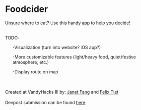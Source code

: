 # Foodcider


Unsure where to eat? Use this handy app to help you decide!
<br></br>


TODO:
<ul>-Visualization (turn into website? iOS app?)</ul>
<ul>-More customizable features (light/heavy food, quiet/festive atmosphere, etc.)</ul>
<ul>-Display route on map</ul>

<br></br>
Created at VandyHacks III by: <a target="_blank" href="https://github.com/janetcfang">Janet Fang</a> and <a href="https://github.com/ftiet" target="_blank">Felix Tiet</a>
<br></br>
Devpost submission can be found <a target="_blank" href="https://devpost.com/software/foodcider">here</a>

